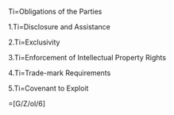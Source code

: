 Ti=Obligations of the Parties

1.Ti=Disclosure and Assistance

2.Ti=Exclusivity

3.Ti=Enforcement of Intellectual Property Rights

4.Ti=Trade-mark Requirements

5.Ti=Covenant to Exploit

=[G/Z/ol/6]
